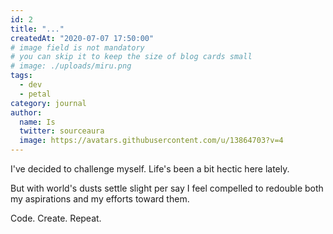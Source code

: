 ```yaml
---
id: 2
title: "..."
createdAt: "2020-07-07 17:50:00"
# image field is not mandatory
# you can skip it to keep the size of blog cards small
# image: ./uploads/miru.png
tags:
  - dev
  - petal
category: journal
author:
  name: Is
  twitter: sourceaura
  image: https://avatars.githubusercontent.com/u/13864703?v=4
---
```


I've decided to challenge myself. Life's been a bit hectic here lately.

But with world's dusts settle slight per say I feel compelled to redouble both my aspirations and my efforts toward them. 

Code. Create. Repeat.
